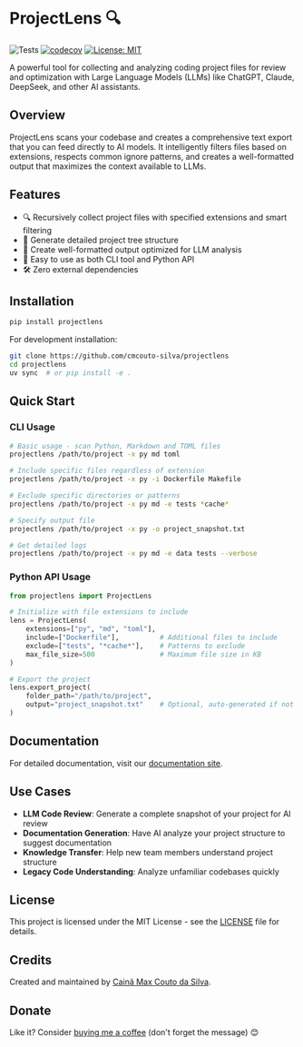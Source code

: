 # ProjectLens 🔍

![Tests](https://github.com/cmcouto-silva/projectlens/actions/workflows/test.yml/badge.svg)
[![codecov](https://codecov.io/gh/cmcouto-silva/projectlens/branch/main/graph/badge.svg)](https://codecov.io/gh/cmcouto-silva/projectlens)
[![License: MIT](https://img.shields.io/badge/License-MIT-yellow.svg)](https://opensource.org/licenses/MIT)

A powerful tool for collecting and analyzing coding project files for review and optimization with Large Language Models (LLMs) like ChatGPT, Claude, DeepSeek, and other AI assistants.

## Overview

ProjectLens scans your codebase and creates a comprehensive text export that you can feed directly to AI models. It intelligently filters files based on extensions, respects common ignore patterns, and creates a well-formatted output that maximizes the context available to LLMs.

## Features

- 🔍 Recursively collect project files with specified extensions and smart filtering
- 🌲 Generate detailed project tree structure 
- 📝 Create well-formatted output optimized for LLM analysis
- 🚀 Easy to use as both CLI tool and Python API
- 🛠️ Zero external dependencies

## Installation

```bash
pip install projectlens
```

For development installation:

```bash
git clone https://github.com/cmcouto-silva/projectlens
cd projectlens
uv sync  # or pip install -e .
```

## Quick Start

### CLI Usage

```bash
# Basic usage - scan Python, Markdown and TOML files
projectlens /path/to/project -x py md toml

# Include specific files regardless of extension
projectlens /path/to/project -x py -i Dockerfile Makefile

# Exclude specific directories or patterns
projectlens /path/to/project -x py md -e tests *cache*

# Specify output file
projectlens /path/to/project -x py -o project_snapshot.txt

# Get detailed logs
projectlens /path/to/project -x py md -e data tests --verbose
```

### Python API Usage

```python
from projectlens import ProjectLens

# Initialize with file extensions to include
lens = ProjectLens(
    extensions=["py", "md", "toml"],
    include=["Dockerfile"],          # Additional files to include
    exclude=["tests", "*cache*"],    # Patterns to exclude
    max_file_size=500                # Maximum file size in KB
)

# Export the project
lens.export_project(
    folder_path="/path/to/project",
    output="project_snapshot.txt"    # Optional, auto-generated if not specified
)
```

## Documentation

For detailed documentation, visit our [documentation site](https://cmcouto-silva.github.io/projectlens/).

## Use Cases

- **LLM Code Review**: Generate a complete snapshot of your project for AI review
- **Documentation Generation**: Have AI analyze your project structure to suggest documentation
- **Knowledge Transfer**: Help new team members understand project structure
- **Legacy Code Understanding**: Analyze unfamiliar codebases quickly

## License

This project is licensed under the MIT License - see the [LICENSE](LICENSE) file for details.

## Credits

Created and maintained by [Cainã Max Couto da Silva](https://github.com/cmcouto-silva).

## Donate

Like it? Consider [buying me a coffee](buymeacoffee.com/cmcoutosilva) (don't forget the message) 😊